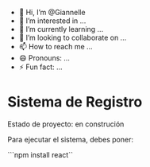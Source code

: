- 👋 Hi, I’m @Giannelle
- 👀 I’m interested in ...
- 🌱 I’m currently learning ...
- 💞️ I’m looking to collaborate on ...
- 📫 How to reach me ...
- 😄 Pronouns: ...
- ⚡ Fun fact: ...

<!---
Giannelle/Giannelle is a ✨ special ✨ repository because its `README.md` (this file) appears on your GitHub profile.
You can click the Preview link to take a look at your changes.
--->
<h1> Sistema de Registro</h1>

Estado de proyecto: en construción

Para ejecutar el sistema, debes poner:

```npm install react``
